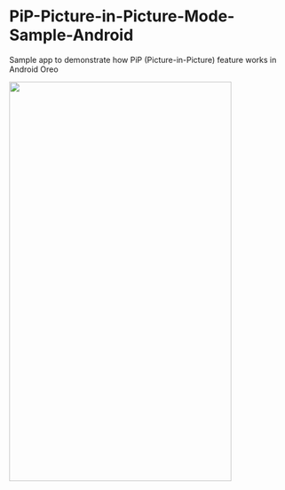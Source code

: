 # PiP-Picture-in-Picture-Mode-Sample-Android
Sample app to demonstrate how PiP (Picture-in-Picture) feature works in Android Oreo


<img src="https://github.com/AnkitDroidGit/PiP-Picture-in-Picture-Mode-Sample-Android/blob/master/art/gif_pip.gif" width="400" height="720">